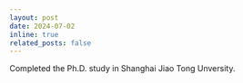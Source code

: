 ```yaml
---
layout: post
date: 2024-07-02
inline: true
related_posts: false
---
```


Completed the Ph.D. study in Shanghai Jiao Tong Unversity.
